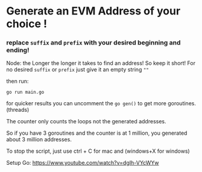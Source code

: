 # Generate an EVM Address of your choice ! 

### replace `suffix` and `prefix` with your desired beginning and ending! 
Node: the Longer the longer it takes to find an address! So keep it short! 
For no desired `suffix` or `prefix` just give it an empty string `""`

then run:

``` 
go run main.go
```

for quicker results you can uncomment the `go gen()` to get more goroutines. (threads)

The counter only counts the loops not the generated addresses. 

So if you have 3 goroutines and the counter is at 1 million, you generated about 3 million addresses.

To stop the script, just use ctrl + C for mac and (windows+X for windows)

Setup Go: 
https://www.youtube.com/watch?v=dgIh-VYcWYw